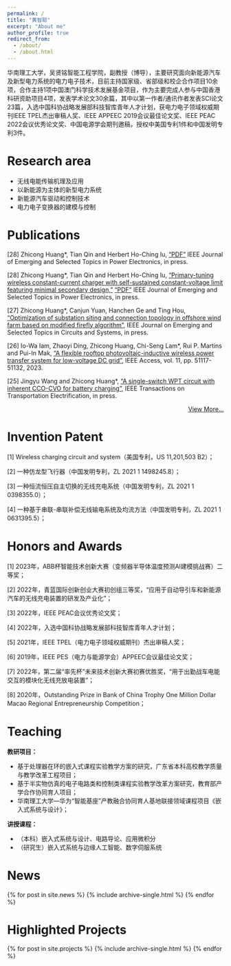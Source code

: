 ```yaml
---
permalink: /
title: "黄智聪"
excerpt: "About me"
author_profile: true
redirect_from: 
  - /about/
  - /about.html
---
```


华南理工大学，吴贤铭智能工程学院，副教授（博导），主要研究面向新能源汽车及新型电力系统的电力电子技术，目前主持国家级、省部级和校企合作项目10余项，合作主持1项中国澳门科学技术发展基金项目，作为主要完成人参与中国香港科研资助项目4项，发表学术论文30余篇，其中以第一作者/通讯作者发表SCI论文23篇，入选中国科协战略发展部科技智库青年人才计划，获电力电子领域权威期刊IEEE TPEL杰出审稿人奖、IEEE APPEEC 2019会议最佳论文奖、IEEE PEAC 2022会议优秀论文奖、中国电源学会期刊邀稿，授权中美国专利1件和中国发明专利3件。



# Research area

- 无线电能传输机理及应用
- 以新能源为主体的新型电力系统
- 新能源汽车驱动和控制技术
- 电力电子变换器的建模与控制
  

# Publications
[28] Zhicong Huang*, Tian Qin and Herbert Ho-Ching Iu, [“PDF”](/files/APPEEC2019.pdf) IEEE Journal of Emerging and Selected Topics in Power Electronics, in press.

[28] Zhicong Huang*, Tian Qin and Herbert Ho-Ching Iu, [“Primary-tuning wireless constant-current charger with self-sustained constant-voltage limit featuring minimal secondary design,”](https://ieeexplore.ieee.org/document/10175531) [“PDF”](/files/APPEEC2019.pdf) IEEE Journal of Emerging and Selected Topics in Power Electronics, in press.

[27] Zhicong Huang*, Canjun Yuan, Hanchen Ge and Ting Hou, [“Optimization of substation siting and connection topology in offshore wind farm based on modified firefly algorithm”](https://ieeexplore.ieee.org/document/10167658), IEEE Journal on Emerging and Selected Topics in Circuits and Systems, in press.

[26] Io-Wa Iam, Zhaoyi Ding, Zhicong Huang, Chi-Seng Lam*, Rui P. Martins and Pui-In Mak, [“A flexible rooftop photovoltaic-inductive wireless power transfer system for low-voltage DC grid”](https://ieeexplore.ieee.org/abstract/document/10131951), IEEE Access, vol. 11, pp. 51117-51132, 2023.

[25] Jingyu Wang and Zhicong Huang*, [“A single-switch WPT circuit with inherent CCO-CVO for battery charging”](https://ieeexplore.ieee.org/abstract/document/10111058), IEEE Transactions on Transportation Electrification, in press.

<html lang="zh-CN">
<div style="text-align: right;">
<a href="http://Gavy666.github.io/publications/">View More...</a> 
</div>
</html>
<!-- 超链接居右 -->

# Invention Patent

[1]   Wireless charging circuit and system（美国专利，US 11,201,503 B2）；

[2]   一种仿龙型飞行器（中国发明专利，ZL 2021 1 1498245.8）；

[3]   一种恒流恒压自主切换的无线充电系统（中国发明专利，ZL 2021 1 0398355.0）；

[4]   一种基于串联-串联补偿无线输电系统及均流方法（中国发明专利，ZL 2021 1 0631395.5）；


# Honors and Awards

[1]   2023年，ABB杯智能技术创新大赛（变频器半导体温度预测AI建模挑战赛）二等奖；

[2]   2022年，青蓝国际创新创业大赛初创组三等奖，“应用于自动导引车和新能源汽车的无线充电装置的研发及产业化”；

[3]   2022年，IEEE PEAC会议优秀论文奖；

[4]   2022年，入选中国科协战略发展部科技智库青年人才计划；

[5]   2021年，IEEE TPEL（电力电子领域权威期刊）杰出审稿人奖；

[6]   2019年，IEEE PES（电力与能源学会）APPEEC会议最佳论文奖；

[7]   2022年，第二届“率先杯”未来技术创新大赛初赛优胜奖，“用于出勤战车电能交互的模块化无线充放电装置”；

[8]   2020年，Outstanding Prize in Bank of China Trophy One Million Dollar Macao Regional Entrepreneurship Competition；

# Teaching

**教研项目：**
- 基于处理器在环的嵌入式课程实验教学方案的研究，广东省本科高校教学质量与教学改革工程项目；
- 基于半实物仿真的电子电路类和控制类课程实验教学改革方案研究，教育部产学合作协同育人项目；
- 华南理工大学—华为“智能基座”产教融合协同育人基地联接领域课程项目《嵌入式系统与设计》；

**讲授课程：**
- （本科）嵌入式系统与设计、电路导论、应用微积分
- （研究生）嵌入式系统与边缘人工智能、数字伺服系统
  
# News
{% for post in site.news %}
  {% include archive-single.html %}
{% endfor %} 
<!-- 用于遍历某个文件夹中的所有文章 -->

# Highlighted Projects
{% for post in site.projects %} {% include archive-single.html %} {% endfor %}
